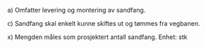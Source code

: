 a) Omfatter levering og montering av sandfang.

c) Sandfang skal enkelt kunne skiftes ut og tømmes fra vegbanen.

x) Mengden måles som prosjektert antall sandfang. Enhet: stk

